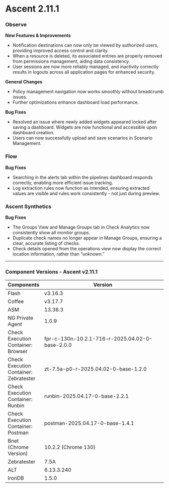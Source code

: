 # Ascent 2.11.1

### Observe <a href="#observe" id="observe"></a>

**New Features & Improvements**

* Notification destinations can now only be viewed by authorized users, providing improved access control and clarity.
* When a resource is deleted, its associated entries are properly removed from permissions management, aiding data consistency.
* User sessions are now more reliably managed, and inactivity correctly results in logouts across all application pages for enhanced security.

**General Changes**

* Policy management navigation now works smoothly without breadcrumb issues.
* Further optimizations enhance dashboard load performance.

**Bug Fixes**

* Resolved an issue where newly added widgets appeared locked after saving a dashboard. Widgets are now functional and accessible upon dashboard creation.
* Users can now successfully upload and save scenarios in Scenario Management.

### Flow <a href="#flow" id="flow"></a>

**Bug Fixes**

* Searching in the alerts tab within the pipelines dashboard responds correctly, enabling more efficient issue tracking.
* Log extraction rules now function as intended, ensuring extracted values are visible and rules work consistently - not just during preview.

### Ascent Synthetics <a href="#ascent-synthetics" id="ascent-synthetics"></a>

**Bug Fixes**

* The Groups View and Manage Groups tab in Check Analytics now consistently show all monitor groups.
* Duplicate check names no longer appear in Manage Groups, ensuring a clear, accurate listing of checks.
* Check details opened from the operations view now display the correct location information, rather than “unknown.”

***

### Component Versions - Ascent v2.11.1

<table><thead><tr><th>Components</th><th width="410">Version</th></tr></thead><tbody><tr><td>Flash</td><td>v3.16.3</td></tr><tr><td>Coffee</td><td>v3.17.7</td></tr><tr><td>ASM</td><td>13.36.3</td></tr><tr><td>NG Private Agent</td><td>1.0.9</td></tr><tr><td>Check Execution Container: Browser</td><td>fpr-c-130n-10.2.1-716-r-2025.04.02-0-base-2.0.0</td></tr><tr><td>Check Execution Container: Zebratester</td><td>zt-7.5a-p0-r-2025.04.02-0-base-1.2.0</td></tr><tr><td>Check Execution Container: Runbin</td><td>runbin-2025.04.17-0-base-2.2.1</td></tr><tr><td>Check Execution Container: Postman</td><td>postman-2025.04.17-0-base-1.4.1</td></tr><tr><td>Bnet (Chrome Version)</td><td>10.2.2 (Chrome 130)</td></tr><tr><td>Zebratester</td><td>7.5A</td></tr><tr><td>ALT</td><td>6.13.3.240</td></tr><tr><td>IronDB</td><td>1.5.0</td></tr></tbody></table>

